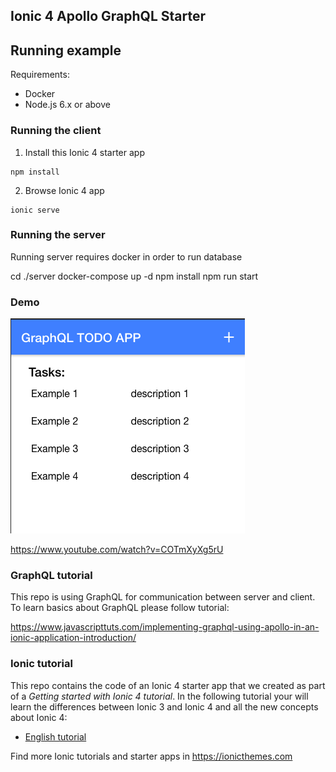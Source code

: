 ## Ionic 4 Apollo GraphQL Starter

## Running example

Requirements:

- Docker
- Node.js 6.x or above

### Running the client

1.  Install this Ionic 4 starter app
```
npm install
```

2. Browse Ionic 4 app
```
ionic serve
```

### Running the server

Running server requires docker in order to run database

cd ./server
docker-compose up -d
npm install
npm run start
 
### Demo

![](./resources/screenshot.png)

https://www.youtube.com/watch?v=COTmXyXg5rU


### GraphQL tutorial

This repo is using GraphQL for communication between server and client.
To learn basics about GraphQL please follow tutorial:

https://www.javascripttuts.com/implementing-graphql-using-apollo-in-an-ionic-application-introduction/

### Ionic tutorial

This repo contains the code of an Ionic 4 starter app that we created as part of a *Getting started with Ionic 4 tutorial*. In the following tutorial your will learn the differences between Ionic 3 and Ionic 4 and all the new concepts about Ionic 4:

- [English tutorial](https://ionicthemes.com/tutorials/about/ionic-4-vs-ionic-3)

Find more Ionic tutorials and starter apps in https://ionicthemes.com
